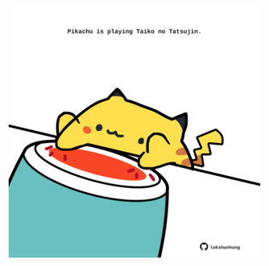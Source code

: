 <!-- built at 28/04/2021, 02:36:44 UTC -->
<p align="center">
  <img width="500" height="500" src="./ReadmeImage.svg">
</p>
